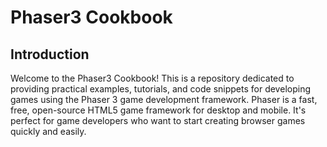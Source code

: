 # Phaser3 Cookbook

## Introduction
Welcome to the Phaser3 Cookbook! This is a repository dedicated to providing practical examples, tutorials, and code snippets for developing games using the Phaser 3 game development framework.
Phaser is a fast, free, open-source HTML5 game framework for desktop and mobile. It's perfect for game developers who want to start creating browser games quickly and easily.
